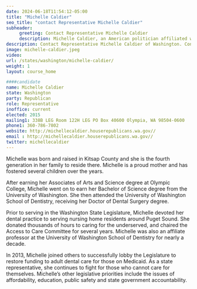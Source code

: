 ```yaml
---
date: 2024-06-18T11:54:12-05:00
title: "Michelle Caldier"
seo_title: "contact Representative Michelle Caldier"
subheader:
     greeting: Contact Representative Michelle Caldier
     description: Michelle Caldier, an American politician affiliated with the Republican Party, assumed office as a member of the Washington House of Representatives, representing District 26-Position 2, on January 12, 2015.
description: Contact Representative Michelle Caldier of Washington. Contact information for Michelle Caldier includes email address, phone number, and mailing address.
image: michelle-caldier.jpeg
video:
url: /states/washington/michelle-caldier/
weight: 1
layout: course_home

####candidate
name: Michelle Caldier
state: Washington
party: Republican
role: Representative
inoffice: current
elected: 2015
mailing1: 338B LEG Room 122H LEG PO Box 40600 Olympia, WA 98504-0600
phone1: 360-786-7802
website: http://michellecaldier.houserepublicans.wa.gov//
email : http://michellecaldier.houserepublicans.wa.gov//
twitter: michellecaldier
---
```

Michelle was born and raised in Kitsap County and she is the fourth generation in her family to reside there. Michelle is a proud mother and has fostered several children over the years.

After earning her Associates of Arts and Science degree at Olympic College, Michelle went on to earn her Bachelor of Science degree from the University of Washington. She then attended the University of Washington School of Dentistry, receiving her Doctor of Dental Surgery degree.

Prior to serving in the Washington State Legislature, Michelle devoted her dental practice to serving nursing home residents around Puget Sound. She donated thousands of hours to caring for the underserved, and chaired the Access to Care Committee for several years. Michelle was also an affiliate professor at the University of Washington School of Dentistry for nearly a decade.

In 2013, Michelle joined others to successfully lobby the Legislature to restore funding to adult dental care for those on Medicaid. As a state representative, she continues to fight for those who cannot care for themselves. Michelle’s other legislative priorities include the issues of affordability, education, public safety and state government accountability.
